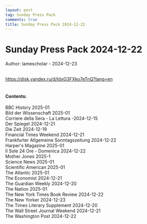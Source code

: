 ```yaml
---
layout: post
tag: Sunday Press Pack
comments: true
title: Sunday Press Pack 2024-12-22
---
```


# Sunday Press Pack 2024-12-22

Author: lamescholar - 2024-12-23
<br><br>

<https://disk.yandex.ru/d/IdxG3FXko7eTnQ?lang=en>
<br><br>

#### Contents:

BBC History 2025-01<br>
Bild der Wissenschaft 2025-01<br>
Corriere della Sera - La Lettura -2024-12-15<br>
Der Spiegel 2024-12-21<br>
Die Zeit 2024-12-19<br>
Financial Times Weekend 2024-12-21<br>
Frankfurter Allgemeine Sonntagszeitung 2024-12-22<br>
Harper's Magazine 2025-01<br>
Il Sole 24 Ore - Domenica 2024-12-22<br>
Mother Jones 2025-1<br>
Science News 2025-01<br>
Scientific American 2025-01<br>
The Atlantic 2025-01<br>
The Economist 2024-12-21<br>
The Guardian Weekly 2024-12-20<br>
The Nation 2025-01<br>
The New York Times Book Review 2024-12-22<br>
The New Yorker 2024-12-23<br>
The Times Literary Supplement 2024-12-20<br>
The Wall Street Journal Weekend 2024-12-21<br>
The Washington Post 2024-12-22